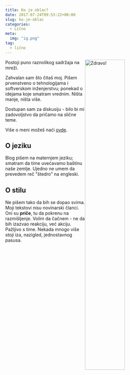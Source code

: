 ```yaml
---
title: Ko je oblac?
date: 2017-07-24T09:53:22+00:00
slug: ko-je-oblac
categories:
  - Lično
meta:
  img: "ig.png"
tag:
  - lično
---
```


<img src="/igor.png" style="float:right; width: 50%;" alt="Zdravo!">

Postoji puno raznolikog sadržaja na mreži.

Zahvalan sam što čitaš moj. Pišem prvenstveno o tehnologijama i softverskom inženjerstvu; ponekad o idejama koje smatram vrednim. Ništa manje, ništa više.

Dostupan sam za diskusiju - bilo bi mi zadovoljstvo da pričamo na slične teme.

Više o meni možeš naći [ovde](https://igo.rs).

<!--more-->

## O jeziku

Blog pišem na maternjem jeziku; smatram da time uvećavamo baštinu naše zemlje. Ujedno ne umem da prevedem reč "štedro" na engleski.

## O stilu

Ne pišem tako da bih se dopao svima. Moji tekstovi nisu novinarski članci. Oni su **priče**, tu da pokrenu na razmišljenje. Volim da čačnem - ne da bih izazvao reakciju, već akciju. Pažljivo s time. Nekada mnogo više stoji iza, nazigled, jednostavnog pasusa.

